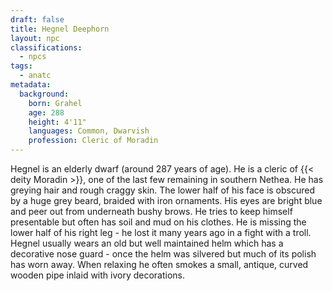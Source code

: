 ```yaml
---
draft: false
title: Hegnel Deephorn
layout: npc
classifications:
  - npcs
tags:
  - anatc
metadata:
  background:
    born: Grahel
    age: 288
    height: 4'11"
    languages: Common, Dwarvish
    profession: Cleric of Moradin
---
```

Hegnel is an elderly dwarf (around 287 years of age). He is a cleric of {{< deity Moradin >}}, one of the last few remaining in southern Nethea. He has greying hair and rough craggy skin. The lower half of his face is obscured by a huge grey beard, braided with iron ornaments. His eyes are bright blue and peer out from underneath bushy brows. He tries to keep himself presentable but often has soil and mud on his clothes. He is missing the lower half of his right leg - he lost it many years ago in a fight with a troll. Hegnel usually wears an old but well maintained helm which has a decorative nose guard - once the helm was silvered but much of its polish has worn away. When relaxing he often smokes a small, antique, curved wooden pipe inlaid with ivory decorations.
